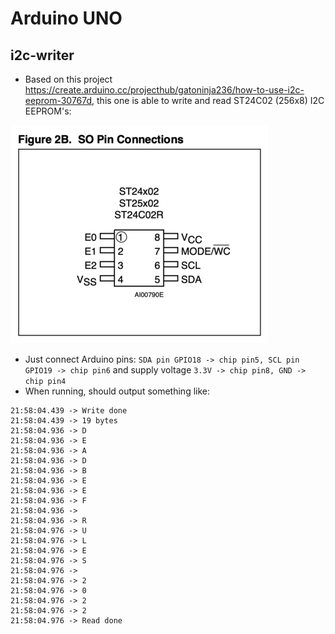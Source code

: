 # Arduino UNO

## i2c-writer
* Based on this project https://create.arduino.cc/projecthub/gatoninja236/how-to-use-i2c-eeprom-30767d, this one is able to write and read ST24C02 (256x8) I2C EEPROM's:

![st24c02-i2c.png](st24c02-i2c.png)

* Just connect Arduino pins: `SDA pin GPIO18 -> chip pin5, SCL pin GPIO19 -> chip pin6` and supply voltage `3.3V -> chip pin8, GND -> chip pin4`
* When running, should output something like:
```
21:58:04.439 -> Write done
21:58:04.439 -> 19 bytes
21:58:04.936 -> D
21:58:04.936 -> E
21:58:04.936 -> A
21:58:04.936 -> D
21:58:04.936 -> B
21:58:04.936 -> E
21:58:04.936 -> E
21:58:04.936 -> F
21:58:04.936 ->  
21:58:04.936 -> R
21:58:04.976 -> U
21:58:04.976 -> L
21:58:04.976 -> E
21:58:04.976 -> S
21:58:04.976 ->  
21:58:04.976 -> 2
21:58:04.976 -> 0
21:58:04.976 -> 2
21:58:04.976 -> 2
21:58:04.976 -> Read done
```
